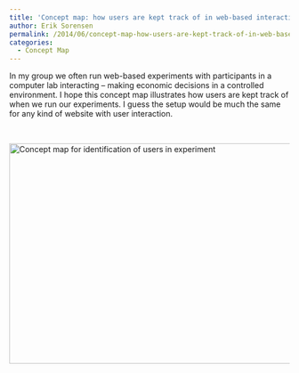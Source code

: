 ```yaml
---
title: 'Concept map: how users are kept track of in web-based interactive experiment'
author: Erik Sorensen
permalink: /2014/06/concept-map-how-users-are-kept-track-of-in-web-based-interactive-experiment/
categories:
  - Concept Map
---
```

In my group we often run web-based experiments with participants in a computer lab interacting &#8211; making economic decisions in a controlled environment. I hope this concept map illustrates how users are kept track of when we run our experiments. I guess the setup would be much the same for any kind of website with user interaction.

&nbsp;

[<img class="aligncenter size-large wp-image-7785" alt="Concept map for identification of users in experiment" src="http://teaching.software-carpentry.org/wp-content/uploads/2014/06/EO_Sorensen_identification_of_users-1024x574.jpg" width="707" height="396" />][1]

 [1]: http://teaching.software-carpentry.org/wp-content/uploads/2014/06/EO_Sorensen_identification_of_users.jpg
